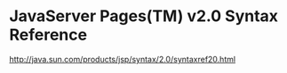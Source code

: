 <!--
id: 858982806
link: http://kevinisom.info/post/858982806/javaserver-pages-tm-v2-0-syntax-reference
slug: javaserver-pages-tm-v2-0-syntax-reference
date: Mon Jul 26 2010 12:54:13 GMT+1200 (NZST)
raw: {"blog_name":"kevinisom","id":858982806,"post_url":"http://kevinisom.info/post/858982806/javaserver-pages-tm-v2-0-syntax-reference","slug":"javaserver-pages-tm-v2-0-syntax-reference","type":"link","date":"2010-07-26 00:54:13 GMT","timestamp":1280105653,"state":"published","format":"html","reblog_key":"0Kmuybbb","tags":[],"short_url":"http://tmblr.co/Zw68YypCmcM","highlighted":[],"feed_item":"http://java.sun.com/products/jsp/syntax/2.0/syntaxref20.html","from_feed_id":"650234","note_count":0,"title":"JavaServer Pages(TM) v2.0 Syntax Reference","url":"http://java.sun.com/products/jsp/syntax/2.0/syntaxref20.html","description":""}
publish: 2010-07-026
tags: 
title: JavaServer Pages(TM) v2.0 Syntax Reference
-->


JavaServer Pages(TM) v2.0 Syntax Reference
==========================================

<http://java.sun.com/products/jsp/syntax/2.0/syntaxref20.html>

